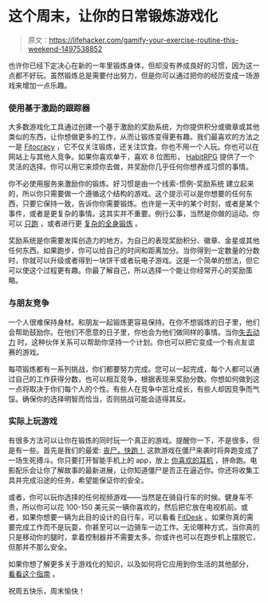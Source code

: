 # 这个周末，让你的日常锻炼游戏化

> 原文：<https://lifehacker.com/gamify-your-exercise-routine-this-weekend-1497538852>

也许你已经下定决心在新的一年里锻炼身体，但却没有养成良好的习惯，因为这一点都不好玩。虽然锻炼总是需要付出努力，但是你可以通过把你的经历变成一场游戏来增加一点乐趣。



### 使用基于激励的跟踪器

大多数游戏化工具通过创建一个基于激励的奖励系统，为你提供积分或徽章或其他类似的东西，让你想做更多的工作，从而让锻炼变得更有趣。我们最喜欢的方法之一是 [Fitocracy](https://lifehacker.com/most-popular-fitness-tracking-web-site-fitocracy-5842058) ，它不仅关注锻炼，还关注饮食。你也不用一个人玩。你也可以在网站上与其他人竞争。如果你喜欢单干，喜欢 8 位图形， [HabitRPG](http://lifehacker.com/habitrpg-turns-better-behavior-into-a-game-of-survival-5976476) 提供了一个灵活的选择。你可以用它来烦你去做，并奖励你几乎任何你想养成习惯的事情。

你不必使用服务来激励你的锻炼。好习惯是由一个线索-惯例-奖励系统 建立起来的，所以你只需要做一个遵循这个结构的游戏。这个提示可以是你想要的任何东西，只要它保持一致，告诉你你需要锻炼。也许是一天中的某个时刻，或者是某个事件，或者是更复杂的事情。这其实并不重要。例行公事，当然是你做的运动。你可以 [只跑](https://lifehacker.com/the-10-20-30-running-concept-can-increase-performance-i-5915428) ，或者进行更 [复杂的全身锻炼](http://lifehacker.com/how-to-get-a-complete-workout-with-nothing-but-your-bod-5839197) 。

奖励系统是你需要发挥创造力的地方。为自己的表现奖励积分、徽章、金星或其他任何东西。如果跑步，你可以给自己的时间和距离加分。当你得到一定数量的分数时，你就可以升级或者得到一块饼干或者玩电子游戏。这是一个简单的想法，但它可以使这个过程更有趣。你最了解自己，所以选择一个能让你经常开心的奖励策略。

### 与朋友竞争

一个人很难保持身材。和朋友一起锻炼更容易保持。在你不想锻炼的日子里，他们会帮助鼓励你。在他们不愿意的日子里，你也会为他们做同样的事情。当你[失去动力](http://lifehacker.com/how-to-motivate-yourself-into-an-exercise-routine-youll-5950484) 时，这种伙伴关系可以帮助你坚持一个计划。你也可以把它变成一个有点友谊赛的游戏。

每项锻炼都有一系列挑战，你们都要努力完成。您可以一起完成，每个人都可以通过自己的工作获得分数，也可以相互竞争，根据表现来奖励分数。你想如何做到这一点将取决于你们每个人的个性。有些人在竞争中茁壮成长，有些人却因竞争而气馁。确保你的选择明智而恰当，否则挑战可能会适得其反。

### 实际上玩游戏

有很多方法可以让你在锻炼的同时玩一个真正的游戏。提醒你一下，不是很多，但是有一些。首先是我们的最爱: [丧尸，快跑！](https://lifehacker.com/zombies-run-turns-your-exercise-routine-into-a-game-o-5892625) 这款游戏在僵尸来袭时将奔跑变成了一场生死搏斗。你只要打开智能手机上的 app，放上 [你喜欢的耳机](http://lifehacker.com/five-best-exercise-headphones-510778397) ，拼命跑。电影配乐会让你了解故事的最新进展，让你知道僵尸是否正在逼近你。你还将收集工具并完成沿途的任务，希望能保证你的安全。

或者，你可以玩你选择的任何视频游戏——当然是在骑自行车的时候。健身车不贵，所以你可以花 100-150 美元买一辆你喜欢的，然后把它放在电视机前。或者，如果你想要一辆为此目的设计的自行车，可以看看 [FitDesk](https://lifehacker.com/the-fitdesk-is-a-space-saving-apartment-friendly-exerc-5877802) 。如果你真的需要完成工作而不是玩耍，你甚至可以一边骑车一边工作。无论哪种方式，当你真的只是移动你的腿时，拿着控制器并不需要太多。你或许也可以在跑步机上摆脱它，但那并不那么安全。

如果你想了解更多关于游戏化的知识，以及如何将它应用到你生活的其他部分， [看看这个指南](https://lifehacker.com/gamify-your-life-a-guide-to-incentivizing-everything-5975824) 。

祝周五快乐，周末愉快！